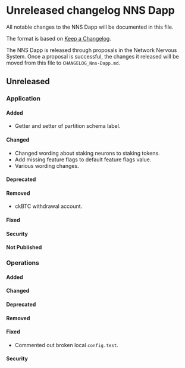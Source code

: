 # Unreleased changelog NNS Dapp

All notable changes to the NNS Dapp will be documented in this file.

The format is based on [Keep a Changelog](https://keepachangelog.com/en/1.0.0/).

The NNS Dapp is released through proposals in the Network Nervous System. Once a
proposal is successful, the changes it released will be moved from this file to
`CHANGELOG_Nns-Dapp.md`.

## Unreleased

### Application

#### Added

* Getter and setter of partition schema label.

#### Changed

* Changed wording about staking neurons to staking tokens.
* Add missing feature flags to default feature flags value.
* Various wording changes.

#### Deprecated

#### Removed

* ckBTC withdrawal account.

#### Fixed

#### Security

#### Not Published

### Operations

#### Added

#### Changed

#### Deprecated

#### Removed

#### Fixed

* Commented out broken local `config.test`.

#### Security
